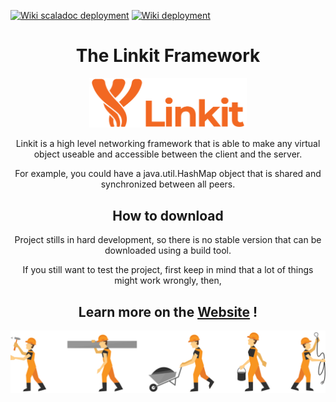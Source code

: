 [![Wiki scaladoc deployment](https://github.com/Override-6/Linkit/actions/workflows/scaladoc.yml/badge.svg)](https://github.com/Override-6/Linkit/actions/workflows/scaladoc.yml)
[![Wiki deployment](https://github.com/Override-6/Linkit-Wiki/actions/workflows/deploy.yml/badge.svg?branch=master)](https://github.com/Override-6/Linkit-Wiki/actions/workflows/deploy.yml)

<h1 align="center">The Linkit Framework</h1>
<p align="center">
<img width="50%" height="50%" src="Linkit.svg">
</p>

<p align="center">
Linkit is a high level networking framework that is able to make any virtual object useable and accessible between the client and the server.
</p>
<p align="center">
For example, you could have a java.util.HashMap object that is shared and synchronized between all peers.
</p>
<h2 align="center">How to download</h2>
<p align="center">Project stills in hard development, so there is no stable version that can be downloaded using a build tool.</p>
<p align="center">If you still want to test the project,
first keep in mind that a lot of things might work wrongly, then, 
</p>

<h2 align="center">
Learn more on the <a href="https://override-6.github.io/Linkit/">Website</a> !
</h2>

<img src="Diagrams-Readme/README footer.svg" />
